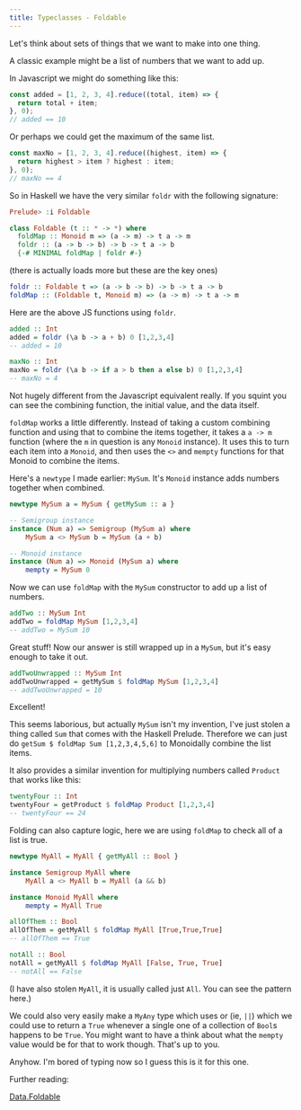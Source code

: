 ```yaml
---
title: Typeclasses - Foldable
---
```


Let's think about sets of things that we want to make into one thing.

A classic example might be a list of numbers that we want to add up.

In Javascript we might do something like this:

```javascript
const added = [1, 2, 3, 4].reduce((total, item) => {
  return total + item;
}, 0);
// added == 10
```

Or perhaps we could get the maximum of the same list.

```javascript
const maxNo = [1, 2, 3, 4].reduce((highest, item) => {
  return highest > item ? highest : item;
}, 0);
// maxNo == 4
```

So in Haskell we have the very similar `foldr` with the following signature:

```haskell
Prelude> :i Foldable
```

```haskell
class Foldable (t :: * -> *) where
  foldMap :: Monoid m => (a -> m) -> t a -> m
  foldr :: (a -> b -> b) -> b -> t a -> b
  {-# MINIMAL foldMap | foldr #-}
```

(there is actually loads more but these are the key ones)

```haskell
foldr :: Foldable t => (a -> b -> b) -> b -> t a -> b
foldMap :: (Foldable t, Monoid m) => (a -> m) -> t a -> m
```

Here are the above JS functions using `foldr`.

```haskell
added :: Int
added = foldr (\a b -> a + b) 0 [1,2,3,4]
-- added = 10
```

```haskell
maxNo :: Int
maxNo = foldr (\a b -> if a > b then a else b) 0 [1,2,3,4]
-- maxNo = 4
```

Not hugely different from the Javascript equivalent really. If you squint you can see the combining function, the initial value, and the data itself.

`foldMap` works a little differently. Instead of taking a custom combining function and using that to combine the items together, it takes a `a -> m` function (where the `m` in question is any `Monoid` instance). It uses this to turn each item into a `Monoid`, and then uses the `<>` and `mempty` functions for that Monoid to combine the items.

Here's a `newtype` I made earlier: `MySum`. It's `Monoid` instance adds numbers together when combined.

```haskell
newtype MySum a = MySum { getMySum :: a }

-- Semigroup instance
instance (Num a) => Semigroup (MySum a) where
    MySum a <> MySum b = MySum (a + b)

-- Monoid instance
instance (Num a) => Monoid (MySum a) where
    mempty = MySum 0
```

Now we can use `foldMap` with the `MySum` constructor to add up a list of numbers.

```haskell
addTwo :: MySum Int
addTwo = foldMap MySum [1,2,3,4]
-- addTwo = MySum 10
```

Great stuff! Now our answer is still wrapped up in a `MySum`, but it's easy enough to take it out.

```haskell
addTwoUnwrapped :: MySum Int
addTwoUnwrapped = getMySum $ foldMap MySum [1,2,3,4]
-- addTwoUnwrapped = 10
```

Excellent!

This seems laborious, but actually `MySum` isn't my invention, I've just stolen a thing called `Sum` that comes with the Haskell Prelude. Therefore we can just do `getSum $ foldMap Sum [1,2,3,4,5,6]` to Monoidally combine the list items.

It also provides a similar invention for multiplying numbers called `Product` that works like this:

```haskell
twentyFour :: Int
twentyFour = getProduct $ foldMap Product [1,2,3,4]
-- twentyFour == 24
```

Folding can also capture logic, here we are using `foldMap` to check all of a list is true.

```haskell
newtype MyAll = MyAll { getMyAll :: Bool }

instance Semigroup MyAll where
    MyAll a <> MyAll b = MyAll (a && b)

instance Monoid MyAll where
    mempty = MyAll True

allOfThem :: Bool
allOfThem = getMyAll $ foldMap MyAll [True,True,True]
-- allOfThem == True

notAll :: Bool
notAll = getMyAll $ foldMap MyAll [False, True, True]
-- notAll == False
```

(I have also stolen `MyAll`, it is usually called just `All`. You can see the pattern here.)

We could also very easily make a `MyAny` type which uses or (ie, `||`) which we could use to return a `True` whenever a single one of a collection of `Bool`s happens to be `True`. You might want to have a think about what the `mempty` value would be for that to work though. That's up to you.

Anyhow. I'm bored of typing now so I guess this is it for this one.

Further reading:

[Data.Foldable](http://hackage.haskell.org/package/base-4.12.0.0/docs/Data-Foldable.html)
